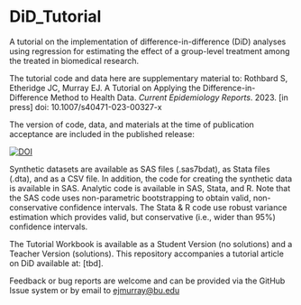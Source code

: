 # DiD_Tutorial
A tutorial on the implementation of difference-in-difference (DiD) analyses using regression for estimating the effect of a group-level treatment among the treated in biomedical research. 

The tutorial code and data here are supplementary material to:
Rothbard S, Etheridge JC, Murray EJ. A Tutorial on Applying the Difference-in-Difference Method to Health Data. _Current Epidemiology Reports_. 2023. [in press] doi: 10.1007/s40471-023-00327-x

The version of code, data, and materials at the time of publication acceptance are included in the published release:

<a href="https://zenodo.org/badge/latestdoi/520972591"><img src="https://zenodo.org/badge/520972591.svg" alt="DOI"></a>

Synthetic datasets are available as SAS files (.sas7bdat), as Stata files (.dta), and as a CSV file. In addition, the code for creating the synthetic data is available in SAS. Analytic code is available in SAS, Stata, and R. Note that the SAS code uses non-parametric bootstrapping to obtain valid, non-conservative confidence intervals. The Stata & R code use robust variance estimation which provides valid, but conservative (i.e., wider than 95%) confidence intervals.
 
The Tutorial Workbook is available as a Student Version (no solutions) and a Teacher Version (solutions). This repository accompanies a tutorial article on DiD available at: [tbd]. 

Feedback or bug reports are welcome and can be provided via the GitHub Issue system or by email to ejmurray@bu.edu

